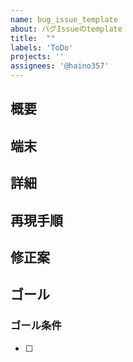 ```yaml
---
name: bug_issue_template
about: バグIssueのtemplate
title:  ""
labels: 'ToDo'
projects: ''
assignees: '@haino357'
---
```

## 概要

## 端末

## 詳細

## 再現手順

## 修正案

## ゴール

### ゴール条件
- [ ] 